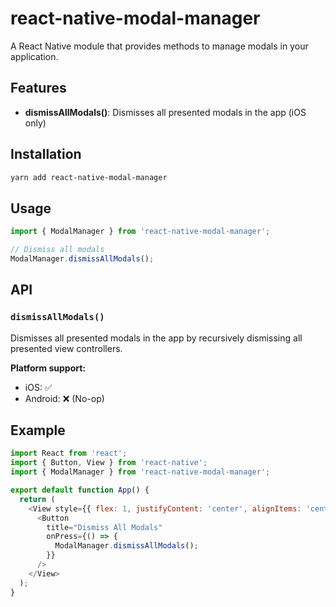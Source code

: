 # react-native-modal-manager

A React Native module that provides methods to manage modals in your application.

## Features

- **dismissAllModals()**: Dismisses all presented modals in the app (iOS only)

## Installation

```bash
yarn add react-native-modal-manager
```

## Usage

```javascript
import { ModalManager } from 'react-native-modal-manager';

// Dismiss all modals
ModalManager.dismissAllModals();
```

## API

### `dismissAllModals()`

Dismisses all presented modals in the app by recursively dismissing all presented view controllers.

**Platform support:**

- iOS: ✅
- Android: ❌ (No-op)

## Example

```javascript
import React from 'react';
import { Button, View } from 'react-native';
import { ModalManager } from 'react-native-modal-manager';

export default function App() {
  return (
    <View style={{ flex: 1, justifyContent: 'center', alignItems: 'center' }}>
      <Button
        title="Dismiss All Modals"
        onPress={() => {
          ModalManager.dismissAllModals();
        }}
      />
    </View>
  );
}
```
